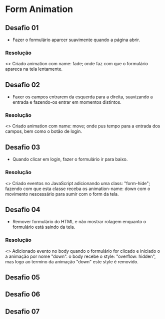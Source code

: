 # Form Animation

## Desafio 01
- Fazer o formulário aparcer suavimente quando a página abrir.
### Resolução
<> Criado animation com name: fade; onde faz com que o formulário apareca na tela lentamente.

## Desafio 02
- Faxer os campos entrarem da esquerda para a direita, suavizando a entrada e fazendo-os entrar em momentos distintos.
### Resolução
<> Criado animation com name: move; onde pus tempo para a entrada dos campos, bem como o botão de login.

## Desafio 03
- Quando clicar em login, fazer o formulário ir para baixo.
### Resolução
<> Criado eventos no JavaScript adicionando uma class: "form-hide"; fazendo com que esta classe receba os animation-name: down com o movimento nescessário para sumir com o form da tela.

## Desafio 04
- Remover formulário do HTML e não mostrar rolagem enquanto o formulário está saindo da tela.
### Resolução
<> Adicionado evento no body quando o formulário for clicado e iniciado o a animação por nome "down". o body recebe o style: "overflow: hidden", mas logo ao termino da animação "down" este style é removido.

## Desafio 05


## Desafio 06


## Desafio 07